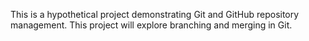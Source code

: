 This is a hypothetical project demonstrating Git and GitHub repository management.
This project will explore branching and merging in Git.
